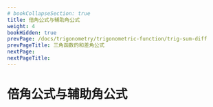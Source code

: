 ```yaml
---
# bookCollapseSection: true
title: 倍角公式与辅助角公式
weight: 4
bookHidden: true
prevPage: /docs/trigonometry/trigonometric-function/trig-sum-diff
prevPageTitle: 三角函数的和差角公式
nextPage: 
nextPageTitle: 
---
```


# 倍角公式与辅助角公式


